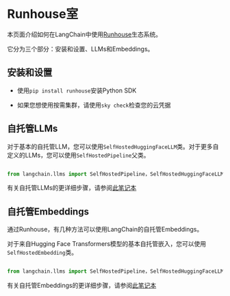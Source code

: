 # Runhouse室


本页面介绍如何在LangChain中使用[Runhouse](https://github.com/run-house/runhouse)生态系统。

它分为三个部分：安装和设置、LLMs和Embeddings。



## 安装和设置

- 使用`pip install runhouse`安装Python SDK

- 如果您想使用按需集群，请使用`sky check`检查您的云凭据



## 自托管LLMs

对于基本的自托管LLM，您可以使用`SelfHostedHuggingFaceLLM`类。对于更多自定义的LLMs，您可以使用`SelfHostedPipeline`父类。





```python

from langchain.llms import SelfHostedPipeline，SelfHostedHuggingFaceLLM

```



有关自托管LLMs的更详细步骤，请参阅[此笔记本](../modules/models/llms/integrations/runhouse.ipynb)



## 自托管Embeddings

通过Runhouse，有几种方法可以使用LangChain的自托管Embeddings。



对于来自Hugging Face Transformers模型的基本自托管嵌入，您可以使用`SelfHostedEmbedding`类。



```python

from langchain.llms import SelfHostedPipeline，SelfHostedHuggingFaceLLM

```



有关自托管Embeddings的更详细步骤，请参阅[此笔记本](../modules/models/text_embedding/examples/self-hosted.ipynb)

